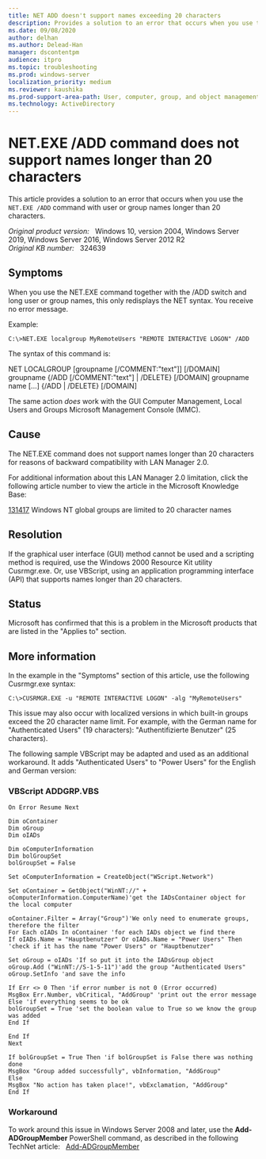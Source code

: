 ```yaml
---
title: NET ADD doesn't support names exceeding 20 characters
description: Provides a solution to an error that occurs when you use the NET.EXE /ADD command with user or group names longer than 20 characters.
ms.date: 09/08/2020
author: delhan
ms.author: Delead-Han
manager: dscontentpm
audience: itpro
ms.topic: troubleshooting
ms.prod: windows-server
localization_priority: medium
ms.reviewer: kaushika
ms.prod-support-area-path: User, computer, group, and object management
ms.technology: ActiveDirectory
---
```

# NET.EXE /ADD command does not support names longer than 20 characters

This article provides a solution to an error that occurs when you use the `NET.EXE /ADD` command with user or group names longer than 20 characters.

_Original product version:_ &nbsp; Windows 10, version 2004, Windows Server 2019, Windows Server 2016, Windows Server 2012 R2  
_Original KB number:_ &nbsp; 324639

## Symptoms

When you use the NET.EXE command together with the /ADD switch and long user or group names, this only redisplays the NET syntax. You receive no error message.

Example:

```console
C:\>NET.EXE localgroup MyRemoteUsers "REMOTE INTERACTIVE LOGON" /ADD
```

The syntax of this command is:

NET LOCALGROUP [groupname [/COMMENT:"text"]] [/DOMAIN]
groupname {/ADD [/COMMENT:"text"] | /DELETE} [/DOMAIN]
groupname name [...] {/ADD | /DELETE} [/DOMAIN]

The same action *does* work with the GUI Computer Management, Local Users and Groups Microsoft Management Console (MMC).

## Cause

The NET.EXE command does not support names longer than 20 characters for reasons of backward compatibility with LAN Manager 2.0.

For additional information about this LAN Manager 2.0 limitation, click the following article number to view the article in the Microsoft Knowledge Base:

[131417](https://support.microsoft.com/help/131417) Windows NT global groups are limited to 20 character names  

## Resolution

If the graphical user interface (GUI) method cannot be used and a scripting method is required, use the Windows 2000 Resource Kit utility Cusrmgr.exe. Or, use VBScript, using an application programming interface (API) that supports names longer than 20 characters.

## Status

Microsoft has confirmed that this is a problem in the Microsoft products that are listed in the "Applies to" section. 

## More information

In the example in the "Symptoms" section of this article, use the following Cusrmgr.exe syntax:

```console
C:\>CUSRMGR.EXE -u "REMOTE INTERACTIVE LOGON" -alg "MyRemoteUsers"
```

This issue may also occur with localized versions in which built-in groups exceed the 20 character name limit. For example, with the German name for "Authenticated Users" (19 characters): "Authentifizierte Benutzer" (25 characters).

The following sample VBScript may be adapted and used as an additional workaround. It adds "Authenticated Users" to "Power Users" for the English and German version:

### VBScript ADDGRP.VBS

```vbs
On Error Resume Next 

Dim oContainer 
Dim oGroup 
Dim oIADs 

Dim oComputerInformation 
Dim bolGroupSet 
bolGroupSet = False 

Set oComputerInformation = CreateObject("WScript.Network") 

Set oContainer = GetObject("WinNT://" + 
oComputerInformation.ComputerName)'get the IADsContainer object for the local computer 

oContainer.Filter = Array("Group")'We only need to enumerate groups,
therefore the filter 
For Each oIADs In oContainer 'for each IADs object we find there 
If oIADs.Name = "Hauptbenutzer" Or oIADs.Name = "Power Users" Then 
'check if it has the name "Power Users" or "Hauptbenutzer" 

Set oGroup = oIADs 'If so put it into the IADsGroup object 
oGroup.Add ("WinNT://S-1-5-11")'add the group "Authenticated Users" 
oGroup.SetInfo 'and save the info 

If Err <> 0 Then 'if error number is not 0 (Error occurred) 
MsgBox Err.Number, vbCritical, "AddGroup" 'print out the error message 
Else 'if everything seems to be ok 
bolGroupSet = True 'set the boolean value to True so we know the group was added 
End If 

End If 
Next 

If bolGroupSet = True Then 'if bolGroupSet is False there was nothing done 
MsgBox "Group added successfully", vbInformation, "AddGroup" 
Else 
MsgBox "No action has taken place!", vbExclamation, "AddGroup" 
End If
```

### Workaround

To work around this issue in Windows Server 2008 and later, use the **Add-ADGroupMember** PowerShell command, as described in the following TechNet article: 
 ﻿ ﻿ [Add-ADGroupMember](https://technet.microsoft.com/library/ee617210.aspx)
